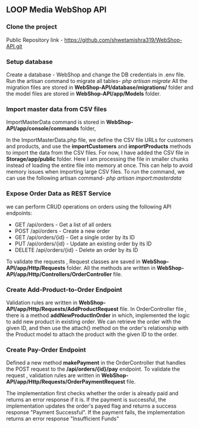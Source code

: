 ## LOOP Media WebShop API

### Clone the project
Public Repository link - https://github.com/shwetamishra319/WebShop-API.git

### Setup database
Create a database - WebShop and change the DB credentials in .env file.
Run the artisan command to migrate all tables- *php artisan migrate*
All the migration files are stored in **WebShop-API/database/migrations/** folder and the model files are stored in **WebShop-API/app/Models** folder.

### Import master data from CSV files
ImportMasterData command is stored in **WebShop-API/app/console/commands** folder,

In the ImportMasterData.php file, we define the CSV file URLs for customers and products, and use the **importCustomers** and **importProducts** methods to import the data from the CSV files. For now, I have added the CSV file in **Storage/app/public** folder.
Here I am processing the file in smaller chunks instead of loading the entire file into memory at once. This can help to avoid memory issues when importing large CSV files.
To run the command, we can use the following artisan command- *php artisan import:masterdata*

### Expose Order Data as REST Service

we can perform CRUD operations on orders using the following API endpoints:
- GET /api/orders - Get a list of all orders
- POST /api/orders - Create a new order
- GET /api/orders/{id} - Get a single order by its ID
- PUT /api/orders/{id} - Update an existing order by its ID
- DELETE /api/orders/{id} - Delete an order by its ID

To validate the requests , Request classes are saved in **WebShop-API/app/Http/Requests** folder.
All the methods are written in **WebShop-API/app/Http/Controllers/OrderController** file.

### Create Add-Product-to-Order Endpoint

Validation rules are written in **WebShop-API/app/Http/Requests/AddProductRequest** file.
In OrderController file , there is a method **addNewProductInOrder** in which, implemented the logic to add new product in existing order.
We can retrieve the order with the given ID, and then use the attach() method on the order's relationship with the Product model to attach the product with the given ID to the order.

### Create Pay-Order Endpoint

Defined a new method **makePayment** in the OrderController that handles the POST request to the **/api/orders/{id}/pay** endpoint.
To validate the request , validation rules are written in **WebShop-API/app/Http/Requests/OrderPaymentRequest** file.

The implementation first checks whether the order is already paid and returns an error response if it is. If the payment is successful, the implementation updates the order's payed flag and returns a success response "Payment Successful". If the payment fails, the implementation returns an error response "Insufficient Funds"
